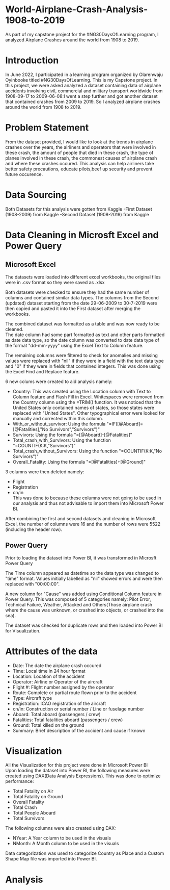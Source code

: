 # World-Airplane-Crash-Analysis-1908-to-2019
As part of my capstone project for the #NG30DaysOfLearning program, I analyzed Airplane Crashes around the world from 1908 to 2019.
# Introduction
In June 2022, I participated in a learning program organized by Olarenwaju Oyinbooke titled #NG30DaysOfLearning. This is my Capstone
project.
In this project, we were asked analyzed a dataset containing data of airplane accidents involving civil, commercial and military 
transport worldwide from 1908-09-17 to 2009-06-08:I went a step further and got another dataset that contained crashes from 2009 to 2019.
So I analyzed airplane crashes around the world from 1908 to 2019.
# Problem Statement
From the dataset provided, I would like to look at the trends in airplane crashes over the years, the airliners and operators that were
involved in these crash, the amount of people that died in these crash, the type of planes involved in these crash, the commonest causes
of airplane crash and where these crashes occured.
This analysis can help airliners take better safety precautions, educate pilots,beef up security and prevent future occurence.
# Data Sourcing
Both Datasets for this analysis were gotten from Kaggle
-First Dataset (1908-2009) from Kaggle
-Second Dataset (1908-2019) from Kaggle
# Data Cleaning in Microsft Excel and Power Query
## Microsoft Excel
The datasets were loaded into different excel workbooks, the original files were in .csv format so they were saved as .xlsx

Both datasets were checked to ensure they had the same number of columns and contained similar data types. The columns from the Second
(updated) dataset starting from the date 29-06-2009 to 30-7-2019 were then copied and pasted it into the First dataset after merging the workbooks.

The combined dataset was formatted as a table and was now ready to be cleaned. <br/>
The date column had some part formatted as text and other parts formatted as date data type, so the date column was converted to date data type
of the format "dd-mm-yyyy" using the Excel Text to Column feature.

The remaining columns were filtered to check for anomalies and missing values were replaced with "nil" if they were in a field with the text data type and "0" if they were in fields that contained integers. This was done using the Excel Find and Replace feature.

6 new colums were created to aid analysis namely:
- Country: This was created using the Location column with Text to Column feature and Flash Fill in Excel. Whitespaces were removed from the Country column using the =TRIM() function. It was noticed that the United States only contained names of states, so those states were replaced with "United States". Other typographical error were looked for manually and corrected within this column.
- With_or_without_survivor: Using the formula "=IF([@Aboard]=[@Fatalities],"No Survivors","Survivors")"
- Survivors: Using the formula "=[@Aboard]-[@Fatalities]"
- Total_crash_with_Survivors: Using the function "=COUNTIF(K:K,"Survivors")"
- Total_crash_without_Survivors: Using the function "=COUNTIF(K:K,"No Survivors")"
- Overall_Fatality: Using the formula "=[@Fatalities]+[@Ground]"

3 columns were then deleted namely:
- Flight
- Registration
- cn/in <br/>
This was done to because these columns were not going to be used in our analysis and thus not advisable to import them into Microsoft Power BI.

After combining the first and second datasets and cleaning in Microsoft Excel, the number of columns were 16 and the number of rows were 5522 (including the header row).
## Power Query
Prior to loading the dataset into Power BI, it was transformed in Microsft Power Query <br/>

The Time column appeared as datetime so the data type was changed to "time" format. Values initially labelled as "nil" showed errors and were then replaced with "00:00:00".

A new column for "Cause" was added using Conditional Column feature in Power Query. This was composed of 5 categories namely: Pilot Error, Technical Failure, Weather, Attacked and Others(Those airplane crash where the cause was unknown, or crashed into objects, or crashed into the sea).

The dataset was checked for duplicate rows and then loaded into Power BI for Visualization.
# Attributes of the data
- Date: The date the airplane crash occured
- Time: Local time in 24 hour fprmat
- Location: Location of the accident
- Operator: Airline or Operator of the aircraft
- Flight #: Flight number assigned by the operator
- Route: Complete or partial route flown prior to the accident
- Type: Aircraft type
- Registration: ICAO registration of the aircraft
- cn/in: Construction or serial number / Line or fuselage number
- Aboard: Total aboard (passengers / crew)
- Fatalities: Total fatalities aboard (passengers / crew)
- Ground: Total killed on the ground
- Summary: Brief description of the accident and cause if known <br/>
# Visualization
All the Visualization for this project were done in Microsoft Power BI <br/>
Upon loading the dataset into Power BI, the following measures were created using DAX(Data Analysis Expressions). This was done to optimize performance:
- Total Fatality on Air
- Total Fatality on Ground
- Overall Fatality
- Total Crash
- Total People Aboard
- Total Survivors <br/>

The following columns were also created using DAX:
- NYear: A Year column to be used in the visuals
- NMonth: A Month column to be used in the visuals

Data categorization was used to categorize Country as Place and a Custom Shape Map file was imported into Power BI.
# Analysis
